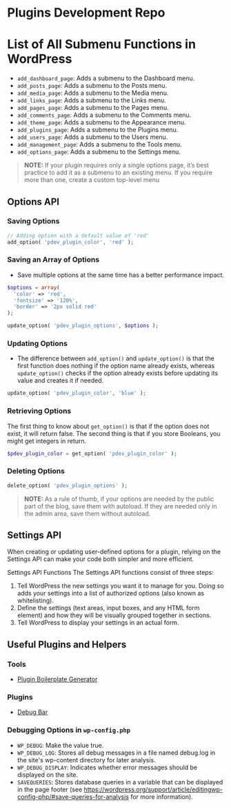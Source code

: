 # Plugins Development Repo

# List of All Submenu Functions in WordPress

- `add_dashboard_page`: Adds a submenu to the Dashboard menu.
- `add_posts_page`: Adds a submenu to the Posts menu.
- `add_media_page`: Adds a submenu to the Media menu.
- `add_links_page`: Adds a submenu to the Links menu.
- `add_pages_page`: Adds a submenu to the Pages menu.
- `add_comments_page`: Adds a submenu to the Comments menu.
- `add_theme_page`: Adds a submenu to the Appearance menu.
- `add_plugins_page`: Adds a submenu to the Plugins menu.
- `add_users_page`: Adds a submenu to the Users menu.
- `add_management_page`: Adds a submenu to the Tools menu.
- `add_options_page`: Adds a submenu to the Settings menu.

> **NOTE:** If your plugin requires only a single options page, it’s best practice to add it as a submenu to an existing menu. If you require more than one, create a custom top-level menu

## Options API

### Saving Options

```php
// Adding option with a default value of 'red'
add_option( 'pdev_plugin_color', 'red' );
```

### Saving an Array of Options

- Save multiple options at the same time has a better performance impact.

```php
$options = array(
  'color' => 'red',
  'fontsize' => '120%',
  'border' => '2px solid red'
);

update_option( 'pdev_plugin_options', $options );
```

### Updating Options

- The difference between `add_option()` and `update_option()` is that the first function does nothing if the option name already exists, whereas `update_option()` checks if the option already exists before updating its value and creates it if needed.

```php
update_option( 'pdev_plugin_color', 'blue' );
```

### Retrieving Options

The first thing to know about `get_option()` is that if the option does not exist, it will return false. The second thing is that if you store Booleans, you might get integers in return.

```php
$pdev_plugin_color = get_option( 'pdev_plugin_color' );
```

### Deleting Options

```php
delete_option( 'pdev_plugin_options' );
```

> **NOTE:** As a rule of thumb, if your options are needed by the public part of the blog, save them with autoload. If they are needed only in the admin area, save them without autoload.

## Settings API

When creating or updating user-defined options for a plugin, relying on the Settings API can make your code both simpler and more efficient.

Settings API Functions The Settings API functions consist of three steps:

1. Tell WordPress the new settings you want it to manage for you. Doing so adds your settings into a list of authorized options (also known as whitelisting).
2. Define the settings (text areas, input boxes, and any HTML form element) and how they will be visually grouped together in sections.
3. Tell WordPress to display your settings in an actual form.

## Useful Plugins and Helpers

### Tools

- [Plugin Boilerplate Generator](https://wppb.me/)

### Plugins

- [Debug Bar](https://wordpress.org/plugins/debug-bar/)

### Debugging Options in `wp-config.php`

- `WP_DEBUG`: Make the value true.
- `WP_DEBUG_LOG`: Stores all debug messages in a file named debug.log in the site's wp-content directory for later analysis.
- `WP_DEBUG_DISPLAY`: Indicates whether error messages should be displayed on the site.
- `SAVEQUERIES`: Stores database queries in a variable that can be displayed in the page footer (see https://wordpress.org/support/article/editingwp-config-php/#save-queries-for-analysis for more information).
